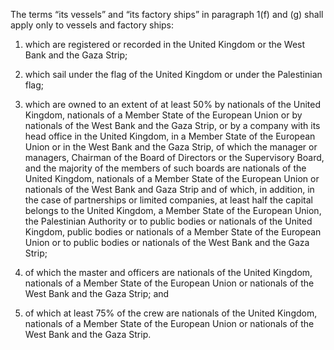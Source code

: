 The terms “its vessels” and “its factory ships” in paragraph 1(f) and (g) shall apply only to vessels and factory ships:

1. which are registered or recorded in the United Kingdom or the West Bank and the Gaza Strip;

2. which sail under the flag of the United Kingdom or under the Palestinian flag;

3. which are owned to an extent of at least 50% by nationals of the United Kingdom, nationals of a Member State of the European Union or by nationals of the West Bank and the Gaza Strip, or by a company with its head office in the United Kingdom, in a Member State of the European Union or in the West Bank and the Gaza Strip, of which the manager or managers, Chairman of the Board of Directors or the Supervisory Board, and the majority of the members of such boards are nationals of the United Kingdom, nationals of a Member State of the European Union or nationals of the West Bank and Gaza Strip and of which, in addition, in the case of partnerships or limited companies, at least half the capital belongs to the United Kingdom, a  Member State of the European Union, the Palestinian Authority or to public bodies or nationals of the United Kingdom, public bodies or nationals of a  Member State of the European Union or to public bodies or nationals of the West Bank and the Gaza Strip; 

4. of which the master and officers are nationals of the United Kingdom, nationals of a Member State of the European Union or nationals of the West Bank and the Gaza Strip; and

5. of which at least 75% of the crew are nationals of the United Kingdom, nationals of a Member State of the European Union or nationals of the West Bank and the Gaza Strip.
